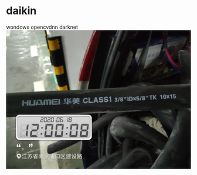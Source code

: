 # daikin
wondows opencvdnn darknet
![](https://github.com/zhangboxzfx/daikin/blob/main/test/DJKT_characters_none_none_phone_train_p_day_20210107_1.jpg)
